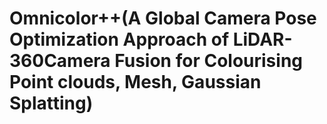 # Omnicolor++(A Global Camera Pose Optimization Approach of LiDAR-360Camera Fusion for Colourising Point clouds, Mesh, Gaussian Splatting)

